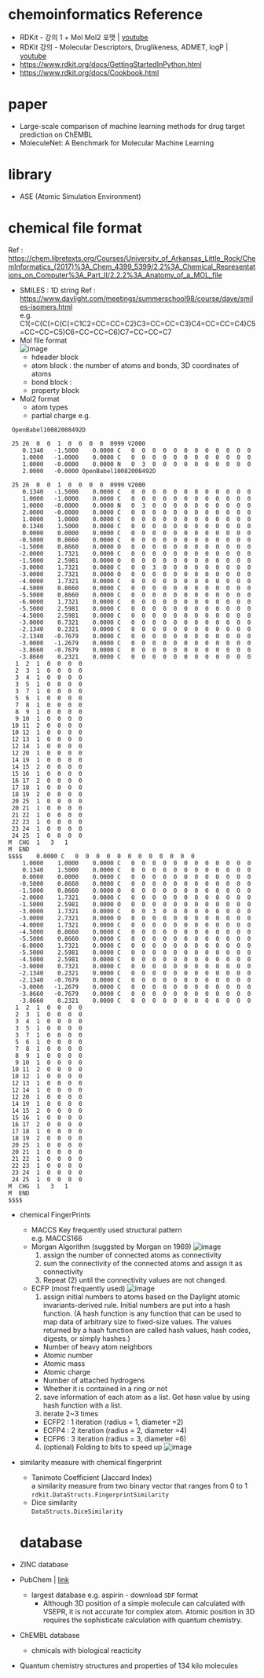 # chemoinformatics Reference
- RDKit - 강의 1 + Mol Mol2 포맷 | [youtube](https://www.youtube.com/watch?v=sxj56IQqhqM&list=PL30UV7ug7LwJYQgSp4THPjlb-9XAV4DCe&ab_channel=Prof.J.Lee)
- RDKit 강의 - Molecular Descriptors, Druglikeness, ADMET, logP | [youtube](https://www.youtube.com/watch?v=SZzfljEo4ec&list=PL30UV7ug7LwJYQgSp4THPjlb-9XAV4DCe&index=5&ab_channel=Prof.J.Lee)
- https://www.rdkit.org/docs/GettingStartedInPython.html
- https://www.rdkit.org/docs/Cookbook.html

# paper
- Large-scale comparison of machine learning methods for drug target prediction on ChEMBL
- MoleculeNet: A Benchmark for Molecular Machine Learning

# library
- ASE (Atomic Simulation Environment)

# chemical file format
Ref : https://chem.libretexts.org/Courses/University_of_Arkansas_Little_Rock/ChemInformatics_(2017)%3A_Chem_4399_5399/2.2%3A_Chemical_Representations_on_Computer%3A_Part_II/2.2.2%3A_Anatomy_of_a_MOL_file  
- SMILES : 1D string
  Ref : https://www.daylight.com/meetings/summerschool98/course/dave/smiles-isomers.html  
  e.g.   C1(=C(C(=C(C(=C1C2=CC=CC=C2)C3=CC=CC=C3)C4=CC=CC=C4)C5=CC=CC=C5)C6=CC=CC=C6)C7=CC=CC=C7
- Mol file format  
  ![image](https://user-images.githubusercontent.com/48517782/142718373-2383e7db-8fdf-42df-8ada-8fec07e59e40.png)
  - hdeader block
  - atom block : the number of atoms and bonds, 3D coordinates of atoms
  - bond block : 
  - property block
- Mol2 format
  - atom types
  - partial charge
e.g.
```
 OpenBabel10082008492D

 25 26  0  0  1  0  0  0  0  0999 V2000
    0.1340   -1.5000    0.0000 C   0  0  0  0  0  0  0  0  0  0  0  0
    1.0000   -1.0000    0.0000 C   0  0  0  0  0  0  0  0  0  0  0  0
    1.0000   -0.0000    0.0000 N   0  3  0  0  0  0  0  0  0  0  0  0
    2.0000   -0.0000 OpenBabel10082008492D

 25 26  0  0  1  0  0  0  0  0999 V2000
    0.1340   -1.5000    0.0000 C   0  0  0  0  0  0  0  0  0  0  0  0
    1.0000   -1.0000    0.0000 C   0  0  0  0  0  0  0  0  0  0  0  0
    1.0000   -0.0000    0.0000 N   0  3  0  0  0  0  0  0  0  0  0  0
    2.0000   -0.0000    0.0000 C   0  0  0  0  0  0  0  0  0  0  0  0
    1.0000    1.0000    0.0000 C   0  0  0  0  0  0  0  0  0  0  0  0
    0.1340    1.5000    0.0000 C   0  0  0  0  0  0  0  0  0  0  0  0
    0.0000    0.0000    0.0000 C   0  0  0  0  0  0  0  0  0  0  0  0
   -0.5000    0.8660    0.0000 C   0  0  0  0  0  0  0  0  0  0  0  0
   -1.5000    0.8660    0.0000 O   0  0  0  0  0  0  0  0  0  0  0  0
   -2.0000    1.7321    0.0000 C   0  0  0  0  0  0  0  0  0  0  0  0
   -1.5000    2.5981    0.0000 O   0  0  0  0  0  0  0  0  0  0  0  0
   -3.0000    1.7321    0.0000 C   0  0  3  0  0  0  0  0  0  0  0  0
   -3.0000    2.7321    0.0000 O   0  0  0  0  0  0  0  0  0  0  0  0
   -4.0000    1.7321    0.0000 C   0  0  0  0  0  0  0  0  0  0  0  0
   -4.5000    0.8660    0.0000 C   0  0  0  0  0  0  0  0  0  0  0  0
   -5.5000    0.8660    0.0000 C   0  0  0  0  0  0  0  0  0  0  0  0
   -6.0000    1.7321    0.0000 C   0  0  0  0  0  0  0  0  0  0  0  0
   -5.5000    2.5981    0.0000 C   0  0  0  0  0  0  0  0  0  0  0  0
   -4.5000    2.5981    0.0000 C   0  0  0  0  0  0  0  0  0  0  0  0
   -3.0000    0.7321    0.0000 C   0  0  0  0  0  0  0  0  0  0  0  0
   -2.1340    0.2321    0.0000 C   0  0  0  0  0  0  0  0  0  0  0  0
   -2.1340   -0.7679    0.0000 C   0  0  0  0  0  0  0  0  0  0  0  0
   -3.0000   -1.2679    0.0000 C   0  0  0  0  0  0  0  0  0  0  0  0
   -3.8660   -0.7679    0.0000 C   0  0  0  0  0  0  0  0  0  0  0  0
   -3.8660    0.2321    0.0000 C   0  0  0  0  0  0  0  0  0  0  0  0
  1  2  1  0  0  0  0
  2  3  1  0  0  0  0
  3  4  1  0  0  0  0
  3  5  1  0  0  0  0
  3  7  1  0  0  0  0
  5  6  1  0  0  0  0
  7  8  1  0  0  0  0
  8  9  1  0  0  0  0
  9 10  1  0  0  0  0
 10 11  2  0  0  0  0
 10 12  1  0  0  0  0
 12 13  1  0  0  0  0
 12 14  1  0  0  0  0
 12 20  1  0  0  0  0
 14 19  1  0  0  0  0
 14 15  2  0  0  0  0
 15 16  1  0  0  0  0
 16 17  2  0  0  0  0
 17 18  1  0  0  0  0
 18 19  2  0  0  0  0
 20 25  1  0  0  0  0
 20 21  1  0  0  0  0
 21 22  1  0  0  0  0
 22 23  1  0  0  0  0
 23 24  1  0  0  0  0
 24 25  1  0  0  0  0
M  CHG  1   3   1
M  END
$$$$    0.0000 C   0  0  0  0  0  0  0  0  0  0  0  0
    1.0000    1.0000    0.0000 C   0  0  0  0  0  0  0  0  0  0  0  0
    0.1340    1.5000    0.0000 C   0  0  0  0  0  0  0  0  0  0  0  0
    0.0000    0.0000    0.0000 C   0  0  0  0  0  0  0  0  0  0  0  0
   -0.5000    0.8660    0.0000 C   0  0  0  0  0  0  0  0  0  0  0  0
   -1.5000    0.8660    0.0000 O   0  0  0  0  0  0  0  0  0  0  0  0
   -2.0000    1.7321    0.0000 C   0  0  0  0  0  0  0  0  0  0  0  0
   -1.5000    2.5981    0.0000 O   0  0  0  0  0  0  0  0  0  0  0  0
   -3.0000    1.7321    0.0000 C   0  0  3  0  0  0  0  0  0  0  0  0
   -3.0000    2.7321    0.0000 O   0  0  0  0  0  0  0  0  0  0  0  0
   -4.0000    1.7321    0.0000 C   0  0  0  0  0  0  0  0  0  0  0  0
   -4.5000    0.8660    0.0000 C   0  0  0  0  0  0  0  0  0  0  0  0
   -5.5000    0.8660    0.0000 C   0  0  0  0  0  0  0  0  0  0  0  0
   -6.0000    1.7321    0.0000 C   0  0  0  0  0  0  0  0  0  0  0  0
   -5.5000    2.5981    0.0000 C   0  0  0  0  0  0  0  0  0  0  0  0
   -4.5000    2.5981    0.0000 C   0  0  0  0  0  0  0  0  0  0  0  0
   -3.0000    0.7321    0.0000 C   0  0  0  0  0  0  0  0  0  0  0  0
   -2.1340    0.2321    0.0000 C   0  0  0  0  0  0  0  0  0  0  0  0
   -2.1340   -0.7679    0.0000 C   0  0  0  0  0  0  0  0  0  0  0  0
   -3.0000   -1.2679    0.0000 C   0  0  0  0  0  0  0  0  0  0  0  0
   -3.8660   -0.7679    0.0000 C   0  0  0  0  0  0  0  0  0  0  0  0
   -3.8660    0.2321    0.0000 C   0  0  0  0  0  0  0  0  0  0  0  0
  1  2  1  0  0  0  0
  2  3  1  0  0  0  0
  3  4  1  0  0  0  0
  3  5  1  0  0  0  0
  3  7  1  0  0  0  0
  5  6  1  0  0  0  0
  7  8  1  0  0  0  0
  8  9  1  0  0  0  0
  9 10  1  0  0  0  0
 10 11  2  0  0  0  0
 10 12  1  0  0  0  0
 12 13  1  0  0  0  0
 12 14  1  0  0  0  0
 12 20  1  0  0  0  0
 14 19  1  0  0  0  0
 14 15  2  0  0  0  0
 15 16  1  0  0  0  0
 16 17  2  0  0  0  0
 17 18  1  0  0  0  0
 18 19  2  0  0  0  0
 20 25  1  0  0  0  0
 20 21  1  0  0  0  0
 21 22  1  0  0  0  0
 22 23  1  0  0  0  0
 23 24  1  0  0  0  0
 24 25  1  0  0  0  0
M  CHG  1   3   1
M  END
$$$$
```
- chemical FingerPrints
  - MACCS Key
    frequently used structural pattern  
    e.g. MACCS166  
  - Morgan Algorithm (suggsted by Morgan on 1969)
    ![image](https://user-images.githubusercontent.com/48517782/142729272-4c6b42a7-6977-400e-a913-0adb305ed861.png)  
    1. assign the number of connected atoms as connectivity
    2. sum the connectivity of the connected atoms and assign it as connectivity
    3. Repeat (2) until the connectivity values are not changed.
  - ECFP (most frequently used)
    ![image](https://user-images.githubusercontent.com/48517782/142729858-543a5036-638d-474e-84d8-7dca0cb25cb3.png)  
    1. assign initial numbers to atoms based on the Daylight atomic invariants-derived rule. Initial numbers are put into a hash function. (A hash function is any function that can be used to map data of arbitrary size to fixed-size values. The values returned by a hash function are called hash values, hash codes, digests, or simply hashes.)
      - Number of heavy atom neighbors
      - Atomic number
      - Atomic mass
      - Atomic charge
      - Number of attached hydrogens
      - Whether it is contained in a ring or not
    2. save information of each atom as a list. Get hasn value by using hash function with a list.
    3. iterate 2~3 times
      - ECFP2 : 1 iteration (radius = 1, diameter =2) 
      - ECFP4 : 2 iteration (radius = 2, diameter =4)
      - ECFP6 : 3 iteration (radius = 3, diameter =6)
    4. (optional) Folding to bits to speed up 
      ![image](https://user-images.githubusercontent.com/48517782/142730179-1ec53041-f73d-483a-a685-9eaaeaec627e.png)

- similarity measure with chemical fingerprint
  - Tanimoto Coefficient (Jaccard Index)  
    a similarity measure from two binary vector that ranges from 0 to 1  
    `rdkit.DataStructs.FingerprintSimilarity`
  - Dice similarity  
    `DataStructs.DiceSimilarity`
  # database
- ZINC database
- PubChem | [link](https://pubchem.ncbi.nlm.nih.gov/) 
  - largest database 
  e.g. aspirin - download `SDF` format
    - Although 3D position of a simple molecule can calculated with VSEPR, it is not accurate for complex atom. Atomic position in 3D requires the sophisticate calculation with quantum chemistry.
- ChEMBL database  
  - chmicals with biological reacticity
- Quantum chemistry structures and properties of 134 kilo molecules
